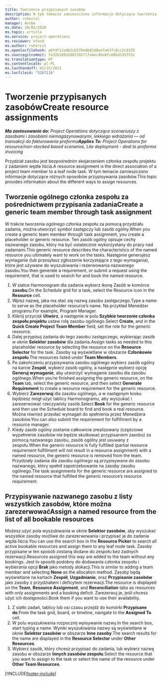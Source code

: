 ```yaml
---
title: Tworzenie przypisanych zasobów
description: W tym temacie zamieszczono informacje dotyczące tworzenia ogólnych i nazwanych przydziałów zasobów.
author: ruhercul
manager: Annbe
ms.date: 10/01/2020
ms.topic: article
ms.service: project-operations
ms.reviewer: kfend
ms.author: ruhercul
ms.openlocfilehash: a6f4f12a962cb570e8b83d8ee7a01fc0cc2c6155
ms.sourcegitcommit: fa32b1893286f20271fa4ec4be8fc68bd135f53c
ms.translationtype: HT
ms.contentlocale: pl-PL
ms.lasthandoff: 02/15/2021
ms.locfileid: "5287116"
---
```

# <a name="create-resource-assignments"></a><span data-ttu-id="776dc-103">Tworzenie przypisanych zasobów</span><span class="sxs-lookup"><span data-stu-id="776dc-103">Create resource assignments</span></span>

<span data-ttu-id="776dc-104">_**Ma zastosowanie do:** Project Operations dotyczące scenariuszy z zasobami i zasobami niemagazynowanymi, lekkiego wdrażania — od transakcji do fakturowania proforma_</span><span class="sxs-lookup"><span data-stu-id="776dc-104">_**Applies To:** Project Operations for resource/non-stocked based scenarios, Lite deployment - deal to proforma invoicing_</span></span>


<span data-ttu-id="776dc-105">Przydział zasobu jest bezpośrednim skojarzeniem członka zespołu projektu z zadaniem węzła liścia.</span><span class="sxs-lookup"><span data-stu-id="776dc-105">A resource assignment is the direct association of a project team member to a leaf node task.</span></span> <span data-ttu-id="776dc-106">W tym temacie zamieszczono informacje dotyczące różnych sposobów przypisywania zasobów.</span><span class="sxs-lookup"><span data-stu-id="776dc-106">This topic provides information about the different ways to assign resources.</span></span>

## <a name="create-a-generic-team-member-through-task-assignment"></a><span data-ttu-id="776dc-107">Tworzenie ogólnego członka zespołu za pośrednictwem przypisania zadania</span><span class="sxs-lookup"><span data-stu-id="776dc-107">Create a generic team member through task assignment</span></span>


<span data-ttu-id="776dc-108">W trakcie tworzenia ogólnego członka zespołu za pomocą przydziału zadania, można utworzyć symbol zastępczy lub zasób ogólny.</span><span class="sxs-lookup"><span data-stu-id="776dc-108">When you create a generic team member through task assignment, you create a placeholder or generic resource.</span></span> <span data-ttu-id="776dc-109">Ten zasób ogólny opisuje cechy nazwanego zasobu, który ma być ostatecznie wykorzystany do pracy nad zadaniami.</span><span class="sxs-lookup"><span data-stu-id="776dc-109">This generic resource describes the characteristics of the named resource you ultimately want to work on the tasks.</span></span> <span data-ttu-id="776dc-110">Następnie generujesz wymaganie (lub przesyłasz zgłoszenie korzystające z tego wymagania), które jest używane do wyszukiwania i rezerwowania nazwanego zasobu.</span><span class="sxs-lookup"><span data-stu-id="776dc-110">You then generate a requirement, or submit a request using the requirement, that is used to search for and book the named resource.</span></span>

1. <span data-ttu-id="776dc-111">W siatce Harmonogram dla zadania wybierz ikonę Zasób w komórce **zasobu**.</span><span class="sxs-lookup"><span data-stu-id="776dc-111">On the Schedule grid for a task, select the Resource icon in the **Resource** cell.</span></span>
2. <span data-ttu-id="776dc-112">Wpisz nazwę, jaka ma stać się nazwą zasobu zastępczego.</span><span class="sxs-lookup"><span data-stu-id="776dc-112">Type a name to serve as the placeholder resource’s name.</span></span> <span data-ttu-id="776dc-113">Na przykład Menedżer programu.</span><span class="sxs-lookup"><span data-stu-id="776dc-113">For example, Program Manager.</span></span>
3. <span data-ttu-id="776dc-114">Kliknij przycisk **Utwórz**, a następnie w polu **Szybkie tworzenie członka zespołu projektu** ustaw rolę zasobu ogólnego.</span><span class="sxs-lookup"><span data-stu-id="776dc-114">Select **Create**, and in the **Quick Create Project Team Member** field, set the role for the generic resource.</span></span>
4. <span data-ttu-id="776dc-115">Dalej przypisuj zadania do tego zasobu zastępczego, wybierając zasób w oknie **Selektor zasobów** dla zadania.</span><span class="sxs-lookup"><span data-stu-id="776dc-115">Assign tasks as needed to this placeholder resource by selecting the resource on the **Resource Selector** for the task.</span></span> <span data-ttu-id="776dc-116">Zasoby są wyświetlane w obszarze **Członkowie zespołu**.</span><span class="sxs-lookup"><span data-stu-id="776dc-116">The resources listed under **Team Members**.</span></span>
5. <span data-ttu-id="776dc-117">Po zakończeniu przypisywania zasobu ogólnego wybierz zasób ogólny na karcie **Zespół**, wybierz zasób ogólny, a następnie wybierz opcję **Generuj wymaganie**, aby utworzyć wymaganie zasobu dla zasobu ogólnego.</span><span class="sxs-lookup"><span data-stu-id="776dc-117">When you’re finished assigning the generic resource, on the **Team** tab, select the generic resource, and then select **Generate Requirement** to create a resource requirement for the generic resource.</span></span>
6. <span data-ttu-id="776dc-118">Wybierz **Zarezerwuj** dla zasobu ogólnego, a w następnym kroku będziesz mógł użyć tablicy Harmonogramu, aby wyszukać i zarezerwować rzeczywisty zasób.</span><span class="sxs-lookup"><span data-stu-id="776dc-118">Select **Book** for the generic resource and then use the Schedule board to find and book a real resource.</span></span> <span data-ttu-id="776dc-119">Można również przesłać wymagań do spełnienia przez Menedżera zasobów.</span><span class="sxs-lookup"><span data-stu-id="776dc-119">You can also submit the requirement for fulfillment by a resource manager.</span></span>
7. <span data-ttu-id="776dc-120">Kiedy zasób ogólny zostanie całkowicie zrealizowany (częściowe wypełnienie zasobów nie będzie skutkować przypisaniem zasobu) za pomocą nazwanego zasobu, zasób ogólny jest usuwany z zespołu.</span><span class="sxs-lookup"><span data-stu-id="776dc-120">When the generic resource is fully fulfilled (partial resource requirement fulfillment will not result in a resource assignment) with a named resource, the generic resource is removed from the team.</span></span> <span data-ttu-id="776dc-121">Przydziały zadania dla zasobu ogólnego są przypisywane do zasobu nazwanego, który spełnił zapotrzebowanie na zasoby zasobu ogólnego.</span><span class="sxs-lookup"><span data-stu-id="776dc-121">The task assignments for the generic resource are assigned to the named resource that fulfilled the generic resource’s resource requirement.</span></span>

## <a name="assign-a-named-resource-from-the-list-of-all-bookable-resources"></a><span data-ttu-id="776dc-122">Przypisywanie nazwanego zasobu z listy wszystkich zasobów, które można zarezerwować</span><span class="sxs-lookup"><span data-stu-id="776dc-122">Assign a named resource from the list of all bookable resources</span></span>

<span data-ttu-id="776dc-123">Możesz użyć pola wyszukiwania w oknie **Selektor zasobów**, aby wyszukać wszystkie zasoby możliwe do zarezerwowania i przypisać je do zadania węzła liścia.</span><span class="sxs-lookup"><span data-stu-id="776dc-123">You can use the search box in the **Resource Picker** to search all active bookable resources and assign them to any leaf node task.</span></span> <span data-ttu-id="776dc-124">Zasoby przypisane w ten sposób zostaną dodane do zespołu bez żadnych rezerwacji.</span><span class="sxs-lookup"><span data-stu-id="776dc-124">Resources assigned this way are added to the team without any bookings.</span></span> <span data-ttu-id="776dc-125">Jest to sposób podobny do dodawania członka zespołu i wybierania opcji **Brak** jako metody alokacji.</span><span class="sxs-lookup"><span data-stu-id="776dc-125">This is similar to adding a team member and selecting **None** as the allocation method.</span></span> <span data-ttu-id="776dc-126">Zasoby będą wyświetlane na kartach **Zespół**, **Uzgadnianie**, oraz **Przypisanie zasobów** jako zasoby z przydziałami i deficytem rezerwacji.</span><span class="sxs-lookup"><span data-stu-id="776dc-126">The resource is displayed on the **Team**, **Resource Assignment**, and **Reconciliation** tabs as resources with only assignments and a booking deficit.</span></span> <span data-ttu-id="776dc-127">Zarezerwuj je, jeśli chcesz użyć ich dostępności.</span><span class="sxs-lookup"><span data-stu-id="776dc-127">Book them if you want to use their availability.</span></span>

1. <span data-ttu-id="776dc-128">Z siatki zadań, tablicy lub osi czasu przejdź do komórki **Przypisane do**.</span><span class="sxs-lookup"><span data-stu-id="776dc-128">From the task grid, board, or timeline, navigate to the **Assigned To** cell.</span></span>
2. <span data-ttu-id="776dc-129">W polu wyszukiwania rozpocznij wpisywanie nazwy.</span><span class="sxs-lookup"><span data-stu-id="776dc-129">In the search box, start typing a name.</span></span> <span data-ttu-id="776dc-130">Wyniki wyszukiwania nazwy są wyświetlane w oknie **Selektor zasobów** w obszarze **Inne zasoby**.</span><span class="sxs-lookup"><span data-stu-id="776dc-130">The search results for the name are displayed in the **Resource Selector** under **Other Resources**.</span></span>
3. <span data-ttu-id="776dc-131">Wybierz zasób, który chcesz przypisać do zadania, lub wybierz nazwę zasobu w obszarze **Innych zasobów zespołu**.</span><span class="sxs-lookup"><span data-stu-id="776dc-131">Select the resource that you want to assign to the task or select the name of the resource under **Other Team Resources**.</span></span>


[!INCLUDE[footer-include](../includes/footer-banner.md)]